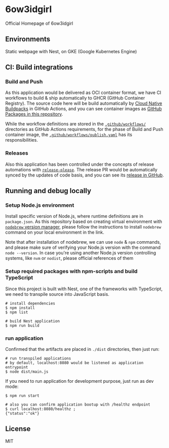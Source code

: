 # 6ow3idgirl
Official Homepage of 6ow3idgirl


## Environments
Static webpage with Nest, on GKE (Google Kubernetes Engine)


## CI: Build integrations

### Build and Push
As this application would be delivered as OCI container format, we have CI workflows to build & ship automatically to GHCR (GitHub Container Registry).
The source code here will be build automatically by [Cloud Native Buildpacks](https://buildpacks.io) in GitHub Actions,
and you can see container images as [GitHub Packages in this repository](https://github.com/hwakabh/6ow3idGirl/pkgs/container/6ow3idgirl).

While the workflow definitions are stored in the [`.github/workflows/`](.github/workflows/) directories as GitHub Actions requirements, for the phase of Build and Push container image, the [`.github/workflows/publish.yaml`](.github/workflows/publish.yaml) has its responsibilities.

### Releases
Also this application has been controlled under the concepts of release automations with [`release-please`](https://github.com/googleapis/release-please-action).
The release PR would be automatically synced by the updates of code basis, and you can see its [release in GitHub](https://github.com/hwakabh/6ow3idGirl/releases).


## Running and debug locally

### Setup Node.js environment

Install specific version of Node.js, where runtime definitions are in `package.json`.
As this repository based on creating virtual environment with [`nodebrew` version manager](https://github.com/hokaccha/nodebrew), please follow the instructions to install `nodebrew` command on your local environment in the link.

Note that after installation of nodebrew, we can use `node` & `npm` commands, and please make sure of verifying your Node.js version with the command `node --version`.
In case you're using another Node.js version controlling systems, like `nvm` or `nodist`, please official references of them

### Setup required packages with npm-scripts and build TypeScript

Since this project is built with Nest, one of the frameworks with TypeScript, we need to transpile source into JavaScript basis.

```shell
# install dependencies
$ npm install
$ npm list

# build Nest application
$ npm run build
```

### run application
Confirmed that the artifacts are placed in `./dist` directories, then just run:

```shell
# run transpiled applications
# by default, localhost:8080 would be listened as application entrypoint
$ node dist/main.js
```

If you need to run application for development purpose, just run as dev mode:

```shell
$ npm run start

# also you can confirm application bootup with /healthz endpoint
$ curl localhost:8080/healthz ;
{"status":"ok"}
```


## License

MIT
